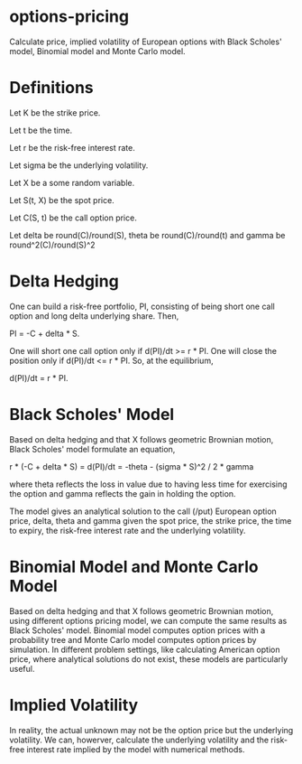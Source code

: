 # options-pricing

Calculate price, implied volatility of European options with Black Scholes' model, Binomial model and Monte Carlo model.

Definitions
=====
Let K be the strike price.

Let t be the time.

Let r be the risk-free interest rate.

Let sigma be the underlying volatility.

Let X be a some random variable.

Let S(t, X) be the spot price.

Let C(S, t) be the call option price.

Let delta be round(C)/round(S), theta be round(C)/round(t) and gamma be round^2(C)/round(S)^2

Delta Hedging
=====

One can build a risk-free portfolio, PI, consisting of being short one call option and long delta underlying share.
Then,

PI = -C + delta * S.

One will short one call option only if d(PI)/dt >= r * PI.
One will close the position only if d(PI)/dt <= r * PI.
So, at the equilibrium,

d(PI)/dt = r * PI.

Black Scholes' Model
=====

Based on delta hedging and that X follows geometric Brownian motion,
Black Scholes' model formulate an equation,

r * (-C + delta * S) = d(PI)/dt = -theta - (sigma * S)^2 / 2 * gamma

where theta reflects the loss in value due to having less time for exercising the option and gamma reflects the gain in holding the option.

The model gives an analytical solution to the call (/put) European option price, delta, theta and gamma given the spot price, the strike price, the time to expiry, the risk-free interest rate and the underlying volatility.

Binomial Model and Monte Carlo Model
=====

Based on delta hedging and that X follows geometric Brownian motion, using different options pricing model,
we can compute the same results as Black Scholes' model.
Binomial model computes option prices with a probability tree and Monte Carlo model computes option prices by simulation. In different problem settings, like calculating American option price, where analytical solutions do not exist, these models are particularly useful.

Implied Volatility
=====
In reality, the actual unknown may not be the option price but the underlying volatility. We can, howerver, calculate the underlying volatility and the risk-free interest rate implied by the model with numerical methods.
